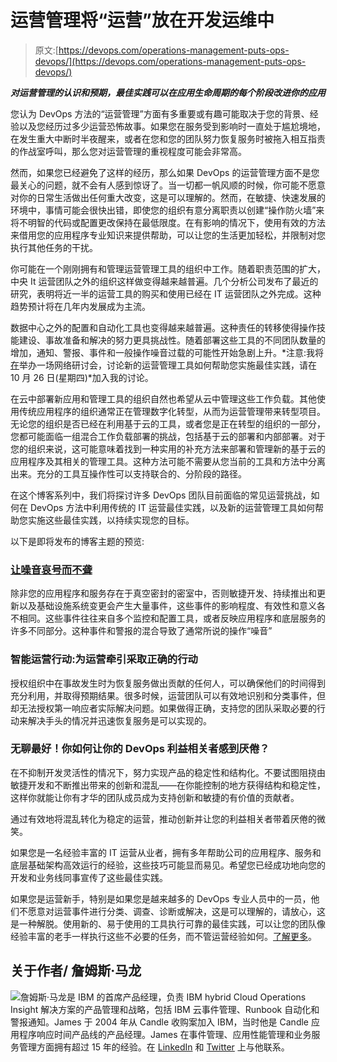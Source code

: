 # 运营管理将“运营”放在开发运维中

> 原文:[https://devops.com/operations-management-puts-ops-devops/](https://devops.com/operations-management-puts-ops-devops/)

***对运营管理的认识和预期，最佳实践可以在应用生命周期的每个阶段改进你的应用***

您认为 DevOps 方法的“运营管理”方面有多重要或有趣可能取决于您的背景、经验以及您经历过多少运营恐怖故事。如果您在服务受到影响时一直处于尴尬境地，在发生重大中断时半夜醒来，或者在您和您的团队努力恢复服务时被拖入相互指责的作战室呼叫，那么您对运营管理的重视程度可能会非常高。

然而，如果您已经避免了这样的经历，那么如果 DevOps 的运营管理方面不是您最关心的问题，就不会有人感到惊讶了。当一切都一帆风顺的时候，你可能不愿意对你的日常生活做出任何重大改变，这是可以理解的。然而，在敏捷、快速发展的环境中，事情可能会很快出错，即使您的组织有意分离职责以创建“操作防火墙”来将不明智的代码或配置更改保持在最低限度。在有影响的情况下，使用有效的方法来借用您的应用程序专业知识来提供帮助，可以让您的生活更加轻松，并限制对您执行其他任务的干扰。

你可能在一个刚刚拥有和管理运营管理工具的组织中工作。随着职责范围的扩大，中央 It 运营团队之外的组织这样做变得越来越普遍。几个分析公司发布了最近的研究，表明将近一半的运营工具的购买和使用已经在 IT 运营团队之外完成。这种趋势预计将在几年内发展成为主流。

数据中心之外的配置和自动化工具也变得越来越普遍。这种责任的转移使得操作技能建设、事故准备和解决的努力更具挑战性。随着部署这些工具的不同团队数量的增加，通知、警报、事件和一般操作噪音过载的可能性开始急剧上升。*注意:我将[在](http://webinars.devops.com/putting-the-ops-in-devops)举办一场网络研讨会，讨论新的运营管理工具如何帮助您实施最佳实践，请在 10 月 26 日(星期四)*加入我的讨论。

在云中部署新应用和管理工具的组织自然也希望从云中管理这些工作负载。其他使用传统应用程序的组织通常正在管理数字化转型，从而为运营管理带来转型项目。无论您的组织是否已经在利用基于云的工具，或者您是正在转型的组织的一部分，您都可能面临一组混合工作负载部署的挑战，包括基于云的部署和内部部署。对于您的组织来说，这可能意味着找到一种实用的补充方法来部署和管理新的基于云的应用程序及其相关的管理工具。这种方法可能不需要从您当前的工具和方法中分离出来。充分的工具互操作性可以支持联合的、分阶段的路径。

在这个博客系列中，我们将探讨许多 DevOps 团队目前面临的常见运营挑战，如何在 DevOps 方法中利用传统的 IT 运营最佳实践，以及新的运营管理工具如何帮助您实施这些最佳实践，以持续实现您的目标。

以下是即将发布的博客主题的预览:

### **[让噪音哀号而不聋](https://devops.com/event-management-let-the-noise-wail-without-going-deaf/)**

除非您的应用程序和服务存在于真空密封的密室中，否则敏捷开发、持续推出和更新以及基础设施系统变更会产生大量事件，这些事件的影响程度、有效性和意义各不相同。这些事件往往来自多个监控和配置工具，或者反映应用程序和底层服务的许多不同部分。这种事件和警报的混合导致了通常所说的操作“噪音”

### **智能运营行动:为运营牵引采取正确的行动**

授权组织中在事故发生时为恢复服务做出贡献的任何人，可以确保他们的时间得到充分利用，并取得预期结果。很多时候，运营团队可以有效地识别和分类事件，但却无法授权第一响应者实际解决问题。如果做得正确，支持您的团队采取必要的行动来解决手头的情况并迅速恢复服务是可以实现的。

### **无聊最好！你如何让你的 DevOps 利益相关者感到厌倦？**

在不抑制开发灵活性的情况下，努力实现产品的稳定性和结构化。不要试图阻挠由敏捷开发和不断推出带来的创新和混乱——在你能控制的地方获得结构和稳定性，这样你就能让你有才华的团队成员成为支持创新和敏捷的有价值的贡献者。

通过有效地将混乱转化为稳定的运营，推动创新并让您的利益相关者带着厌倦的微笑。

如果您是一名经验丰富的 IT 运营从业者，拥有多年帮助公司的应用程序、服务和底层基础架构高效运行的经验，这些技巧可能显而易见。希望您已经成功地向您的开发和业务线同事宣传了这些最佳实践。

如果您是运营新手，特别是如果您是越来越多的 DevOps 专业人员中的一员，他们不愿意对运营事件进行分类、调查、诊断或解决，这是可以理解的，请放心，这是一种解脱。使用新的、易于使用的工具执行可靠的最佳实践，可以让您的团队像经验丰富的老手一样执行这些不必要的任务，而不管运营经验如何。[了解更多](https://www.ibm.com/cloud/event-management?cm_mmc=OSocial_Blog-_-Cloud_Hybrid+Cloud+-+Management-_-WW_WW-_-Link+to+CEM+webpage+from+devopsdotcom+blog&cm_mmca1=000030YC&cm_mmca2=10007976&)。

## **关于作者/** 詹姆斯·马龙

![](../Images/89296017dc3a3023dad7d7a01fad97d7.png)詹姆斯·马龙是 IBM 的首席产品经理，负责 IBM hybrid Cloud Operations Insight 解决方案的产品管理和战略，包括 IBM 云事件管理、Runbook 自动化和警报通知。James 于 2004 年从 Candle 收购案加入 IBM，当时他是 Candle 应用程序响应时间产品线的产品经理。James 在事件管理、应用性能管理和业务服务管理方面拥有超过 15 年的经验。在 [LinkedIn](https://www.linkedin.com/in/james-moore-7a04775) 和 [Twitter](https://www.twitter.com/jdmoore3rd) 上与他联系。